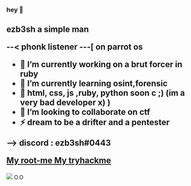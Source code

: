 ### hey 👋

<h2>
 ezb3sh a simple man

 --< phonk listener
---[ on parrot os
 
- 🔭 I’m currently working on a brut forcer in ruby
- 🌱 I’m currently learning osint,forensic 
- 🌱 html, css, js ,ruby, python soon c ;) (im a very bad developer x) )
- 👯 I’m looking to collaborate on ctf
- ⚡ dream to be a drifter and a pentester
 
--> discord : ezb3sh#0443 

 <a href="https://www.root-me.org/ezbylovesh?lang=fr">My root-me </a>
  <a href="https://tryhackme.com/p/ezb3sh">My tryhackme </a>

 
</h2>



<img src="https://komarev.com/ghpvc/?username=ezBYK&label=PROFILE+VIEWS"> 
O.O
 
